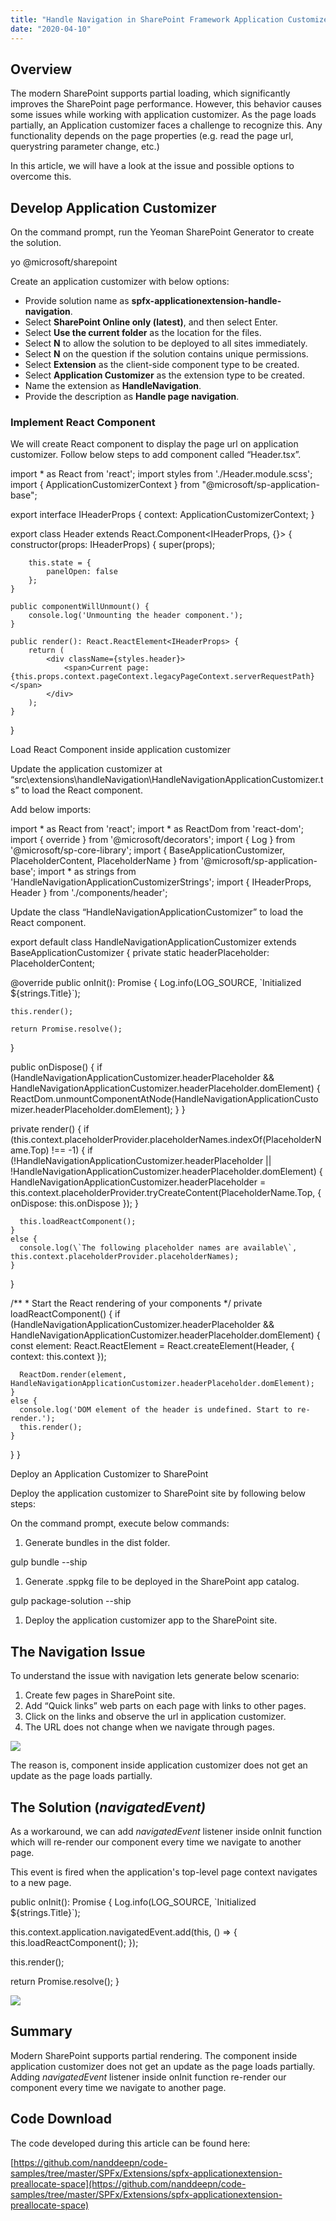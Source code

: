 ```yaml
---
title: "Handle Navigation in SharePoint Framework Application Customizer"
date: "2020-04-10"
---
```


## Overview

The modern SharePoint supports partial loading, which significantly improves the SharePoint page performance. However, this behavior causes some issues while working with application customizer. As the page loads partially, an Application customizer faces a challenge to recognize this. Any functionality depends on the page properties (e.g. read the page url, querystring parameter change, etc.)

In this article, we will have a look at the issue and possible options to overcome this.

## Develop Application Customizer

On the command prompt, run the Yeoman SharePoint Generator to create the solution.

yo @microsoft/sharepoint

Create an application customizer with below options:

- Provide solution name as **spfx-applicationextension-handle-navigation**.
- Select **SharePoint Online only (latest)**, and then select Enter.
- Select **Use the current folder** as the location for the files.
- Select **N** to allow the solution to be deployed to all sites immediately.
- Select **N** on the question if the solution contains unique permissions.
- Select **Extension** as the client-side component type to be created.
- Select **Application Customizer** as the extension type to be created.
- Name the extension as **HandleNavigation**.
- Provide the description as **Handle page navigation**.

### Implement React Component

We will create React component to display the page url on application customizer. Follow below steps to add component called “Header.tsx”.

import \* as React from 'react';
import styles from './Header.module.scss';
import { ApplicationCustomizerContext } from "@microsoft/sp-application-base";

export interface IHeaderProps {
    context: ApplicationCustomizerContext;
}

export class Header extends React.Component<IHeaderProps, {}> {
    constructor(props: IHeaderProps) {
        super(props);

        this.state = {
            panelOpen: false
        };
    }

    public componentWillUnmount() {
        console.log('Unmounting the header component.');
    }

    public render(): React.ReactElement<IHeaderProps> {
        return (
            <div className={styles.header}>
                <span>Current page:{this.props.context.pageContext.legacyPageContext.serverRequestPath}</span>
            </div>
        );
    }
}

Load React Component inside application customizer

Update the application customizer at “src\\extensions\\handleNavigation\\HandleNavigationApplicationCustomizer.ts” to load the React component.

Add below imports:

import \* as React from 'react';
import \* as ReactDom from 'react-dom';
import { override } from '@microsoft/decorators';
import { Log } from '@microsoft/sp-core-library';
import { BaseApplicationCustomizer, PlaceholderContent, PlaceholderName } from '@microsoft/sp-application-base';
import \* as strings from 'HandleNavigationApplicationCustomizerStrings';
import { IHeaderProps, Header } from './components/header';

Update the class “HandleNavigationApplicationCustomizer” to load the React component.

export default class HandleNavigationApplicationCustomizer
  extends BaseApplicationCustomizer<IHandleNavigationApplicationCustomizerProperties> {
  private static headerPlaceholder: PlaceholderContent;

  @override
  public onInit(): Promise<void> {
    Log.info(LOG\_SOURCE, \`Initialized ${strings.Title}\`);

    this.render();

    return Promise.resolve();
  }

  public onDispose() {
    if (HandleNavigationApplicationCustomizer.headerPlaceholder && HandleNavigationApplicationCustomizer.headerPlaceholder.domElement) {
      ReactDom.unmountComponentAtNode(HandleNavigationApplicationCustomizer.headerPlaceholder.domElement);
    }
  }

  private render() {
    if (this.context.placeholderProvider.placeholderNames.indexOf(PlaceholderName.Top) !== -1) {
      if (!HandleNavigationApplicationCustomizer.headerPlaceholder || !HandleNavigationApplicationCustomizer.headerPlaceholder.domElement) {
        HandleNavigationApplicationCustomizer.headerPlaceholder = this.context.placeholderProvider.tryCreateContent(PlaceholderName.Top, {
          onDispose: this.onDispose
        });
      }

      this.loadReactComponent();
    }
    else {
      console.log(\`The following placeholder names are available\`, this.context.placeholderProvider.placeholderNames);
    }
  }

  /\*\*
   \* Start the React rendering of your components
   \*/
  private loadReactComponent() {
    if (HandleNavigationApplicationCustomizer.headerPlaceholder && HandleNavigationApplicationCustomizer.headerPlaceholder.domElement) {
      const element: React.ReactElement<IHeaderProps> = React.createElement(Header, {
        context: this.context
      });

      ReactDom.render(element, HandleNavigationApplicationCustomizer.headerPlaceholder.domElement);
    }
    else {
      console.log('DOM element of the header is undefined. Start to re-render.');
      this.render();
    }
  }
}

Deploy an Application Customizer to SharePoint

Deploy the application customizer to SharePoint site by following below steps:

On the command prompt, execute below commands:

1. Generate bundles in the dist folder.

gulp bundle --ship

1. Generate .sppkg file to be deployed in the SharePoint app catalog.

gulp package-solution --ship

1. Deploy the application customizer app to the SharePoint site.

## The Navigation Issue

To understand the issue with navigation lets generate below scenario:

1. Create few pages in SharePoint site.
2. Add “Quick links” web parts on each page with links to other pages.
3. Click on the links and observe the url in application customizer.
4. The URL does not change when we navigate through pages.

![](https://nanddeepnachanblogs.com/wp-content/uploads/2020/04/01-navigation-issue.gif)

The reason is, component inside application customizer does not get an update as the page loads partially.

## The Solution (_navigatedEvent)_

As a workaround, we can add _navigatedEvent_ listener inside onInit function which will re-render our component every time we navigate to another page.

This event is fired when the application's top-level page context navigates to a new page.

public onInit(): Promise<void> {
  Log.info(LOG\_SOURCE, \`Initialized ${strings.Title}\`);

  this.context.application.navigatedEvent.add(this, () => {
    this.loadReactComponent();
  });

  this.render();

  return Promise.resolve();
}

![](https://nanddeepnachanblogs.com/wp-content/uploads/2020/04/02-navigation-resolution.gif)

## Summary

Modern SharePoint supports partial rendering. The component inside application customizer does not get an update as the page loads partially. Adding _navigatedEvent_ listener inside onInit function re-render our component every time we navigate to another page.

## Code Download

The code developed during this article can be found here:

[https://github.com/nanddeepn/code-samples/tree/master/SPFx/Extensions/spfx-applicationextension-preallocate-space](https://github.com/nanddeepn/code-samples/tree/master/SPFx/Extensions/spfx-applicationextension-preallocate-space)
